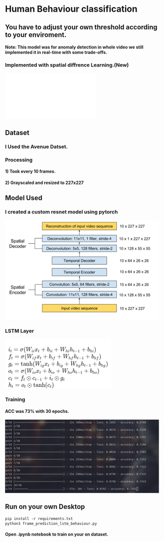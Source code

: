# Human Behaviour classification
## You have to adjust your own threshold according to your enviroment.
#### Note: This model was for anomaly detection in whole video we still implemented it in real-time with some trade-offs.
### Implemented with spatial diffrence Learning.(New)
![Paper](1701.01546.pdf)
## Dataset
### I Used the Avenue Datset.
### Processing
#### 1) Took every 10 frames.
#### 2) Grayscaled and resized to 227x227

## Model Used
### I created a custom resnet model using pytorch
![Model](images/model.png)
### LSTM Layer
![lstm](images/lstm.png)
### Training
#### ACC was 73% with 30 epochs.
![train](images/train.png)
## Run on your own Desktop
```
pip install -r requirements.txt
python3 frame_prediction_lstm_behaviour.py
```
#### Open .ipynb notebook to train on your on dataset.
